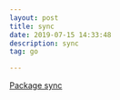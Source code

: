 ```yaml
---
layout: post
title: sync
date: 2019-07-15 14:33:48
description: sync
tag: go

---
```

[Package sync](http://docscn.studygolang.com/pkg/sync/)